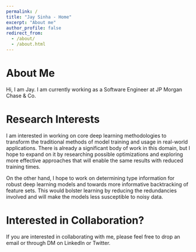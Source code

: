 ```yaml
---
permalink: /
title: "Jay Sinha - Home"
excerpt: "About me"
author_profile: false
redirect_from: 
  - /about/
  - /about.html
---
```




About Me
========
Hi, I am Jay. I am currently working as a Software Engineer at JP Morgan Chase & Co. 

Research Interests
=========
I am interested in working on core deep learning methodologies to transform the traditional methods of model training and usage in real-world applications. There is already a significant body of work in this domain, but I hope to expand on it by researching possible optimizations and exploring more effective approaches that will enable the same results with reduced training times. 

On the other hand, I hope to work on determining type information for robust deep learning models and towards more informative backtracking of feature sets. This would bolster learning by reducing the redundancies involved and will make the models less susceptible to noisy data.

Interested in Collaboration?
===========
If you are interested in collaborating with me, please feel free to drop an email or through DM on LinkedIn or Twitter.


